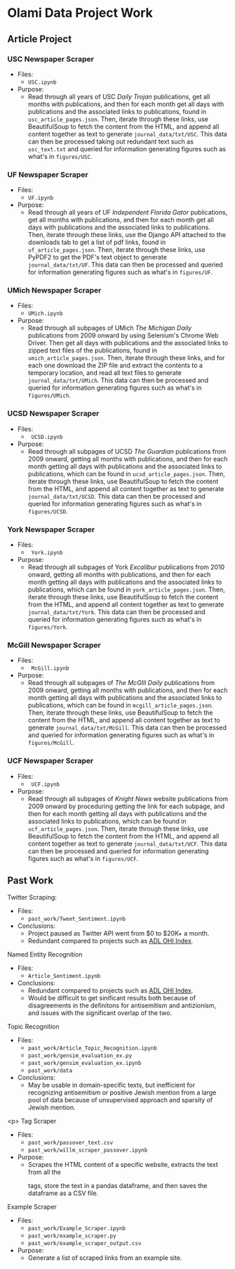 # Olami Data Project Work

## Article Project

### USC Newspaper Scraper

- Files:
  - `USC.ipynb`
- Purpose:
    - Read through all years of USC *Daily Trojan* publications, get all months with publications, and then for each month get all days with publications and the associated links to publications, found in `usc_article_pages.json`. Then, iterate through these links, use BeautifulSoup to fetch the content from the HTML, and append all content together as text to generate `journal_data/txt/USC`. This data can then be processed taking out redundant text such as `usc_text.txt` and queried for information generating figures such as what's in `figures/USC`.

### UF Newspaper Scraper

- Files:
  - `UF.ipynb`
- Purpose:
    - Read through all years of UF *Independent Florida Gator* publications, get all months with publications, and then for each month get all days with publications and the associated links to publications. Then, iterate through these links, use the Django API attached to the downloads tab to get a list of pdf links, found in `uf_article_pages.json`. Then, iterate through these links, use PyPDF2 to get the PDF's text object to generate `journal_data/txt/UF`. This data can then be processed and queried for information generating figures such as what's in `figures/UF`.

### UMich Newspaper Scraper

- Files:
  - `UMich.ipynb`
- Purpose:
    - Read through all subpages of UMich *The Michigan Daily* publications from 2009 onward by using Selenium's Chrome Web Driver. Then get all days with publications and the associated links to zipped text files of the publications, found in `umich_article_pages.json`. Then, iterate through these links, and for each one download the ZIP file and extract the contents to a temporary location, and read all text files to generate `journal_data/txt/UMich`. This data can then be processed and queried for information generating figures such as what's in `figures/UMich`.

### UCSD Newspaper Scraper

- Files:
  - ` UCSD.ipynb`
- Purpose:
    - Read through all subpages of UCSD *The Guardian* publications from 2009 onward, getting all months with publications, and then for each month getting all days with publications and the associated links to publications, which can be found in `ucsd_article_pages.json`. Then, iterate through these links, use BeautifulSoup to fetch the content from the HTML, and append all content together as text to generate `journal_data/txt/UCSD`. This data can then be processed and queried for information generating figures such as what's in `figures/UCSD`.

### York Newspaper Scraper

- Files:
  - ` York.ipynb`
- Purpose:
    - Read through all subpages of York *Excalibur* publications from 2010 onward, getting all months with publications, and then for each month getting all days with publications and the associated links to publications, which can be found in `york_article_pages.json`. Then, iterate through these links, use BeautifulSoup to fetch the content from the HTML, and append all content together as text to generate `journal_data/txt/York`. This data can then be processed and queried for information generating figures such as what's in `figures/York`.

### McGill Newspaper Scraper

- Files:
  - ` McGill.ipynb`
- Purpose:
    - Read through all subpages of *The McGIll Daily* publications from 2009 onward, getting all months with publications, and then for each month getting all days with publications and the associated links to publications, which can be found in `mcgill_article_pages.json`. Then, iterate through these links, use BeautifulSoup to fetch the content from the HTML, and append all content together as text to generate `journal_data/txt/McGill`. This data can then be processed and queried for information generating figures such as what's in `figures/McGill`.

### UCF Newspaper Scraper

- Files:
  - ` UCF.ipynb`
- Purpose:
    - Read through all subpages of *Knight News* website publications from 2009 onward by proceduring getting the link for each subpage, and then for each month getting all days with publications and the associated links to publications, which can be found in `ucf_article_pages.json`. Then, iterate through these links, use BeautifulSoup to fetch the content from the HTML, and append all content together as text to generate `journal_data/txt/UCF`. This data can then be processed and queried for information generating figures such as what's in `figures/UCF`.

## Past Work

Twitter Scraping:
  - Files: 
    - `past_work/Tweet_Sentiment.ipynb`
  - Conclusions:
    - Project paused as Twitter API went from $0 to $20K+ a month.
    - Redundant compared to projects such as [ADL OHI Index](https://www.adl.org/online-hate-index-0).

Named Entity Recognition
  - Files:
    - `Article_Sentiment.ipynb`
  - Conclusions:
    - Redundant compared to projects such as [ADL OHI Index](https://www.adl.org/online-hate-index-0).
    - Would be difficult to get sinificant results both because of disagreements in the definitons for antisemitism and antizionism, and issues with the significant overlap of the two.

Topic Recognition
  - Files:
    - `past_work/Article_Topic_Recognition.ipynb`
    - `past_work/gensim_evaluation_ex.py`
    - `past_work/gensim_evaluation_ex.ipynb`
    - `past_work/data`
  - Conclusions:
    - May be usable in domain-specific texts, but inefficient for recognizing antisemitism or positive Jewish mention from a large pool of data because of unsupervised approach and sparsity of Jewish mention.

\<p> Tag Scraper

- Files:
    - `past_work/passover_text.csv`
    - `past_work/willm_scraper_passover.ipynb`
- Purpose:
    - Scrapes the HTML content of a specific website, extracts the text from all the <p> tags, store the text in a pandas dataframe, and then saves the dataframe as a CSV file.

Example Scraper

- Files: 
    - `past_work/Example_Scraper.ipynb`
    - `past_work/example_scraper.py`
    - `past_work/example_scraper_output.csv`
- Purpose:
    - Generate a list of scraped links from an example site.
